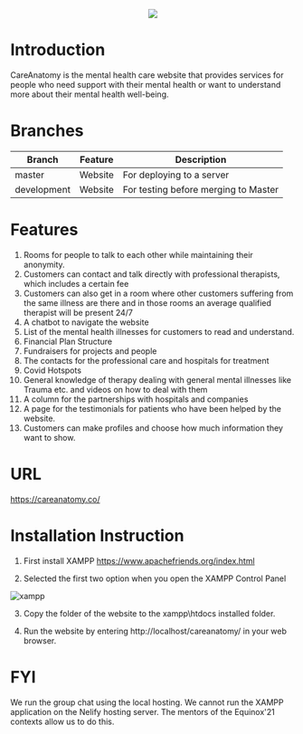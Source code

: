 <p align="center">
  <a href="https://careanatomy.co/"><img src="https://user-images.githubusercontent.com/28573419/116798223-64b32380-aabb-11eb-8e2a-425755513ad3.png"></a>
</p>

# Introduction
CareAnatomy is the mental health care website that provides services for people who need support with their mental health or want to understand more about their mental health well-being.

# Branches

|  Branch           |     Feature                      |              Description                                     |
| ----------------- | -------------------------------- |  ----------------------------------------------------------- |
| master            | Website                          | For deploying to a server                                    |
| development       | Website                          | For testing before merging to Master                         |

# Features
1. Rooms for people to talk to each other while maintaining their anonymity.
2. Customers can contact and talk directly with professional therapists, which includes a certain fee
3. Customers can also get in a room where other customers suffering from the same illness are there and in those rooms an average qualified therapist will be present 24/7
4. A chatbot to navigate the website
5. List of the mental health illnesses for customers to read and understand.
6. Financial Plan Structure
7. Fundraisers for projects and people
8. The contacts for the professional care and hospitals for treatment
9. Covid Hotspots
10. General knowledge of therapy dealing with general mental illnesses like Trauma etc. and videos on how to deal with them
11. A column for the partnerships with hospitals and companies
12. A page for the testimonials for patients who have been helped by the website.
13. Customers can make profiles and choose how much information they want to show.

# URL
https://careanatomy.co/

# Installation Instruction
1. First install XAMPP 
https://www.apachefriends.org/index.html

2. Selected the first two option when you open the XAMPP Control Panel

![xampp](https://user-images.githubusercontent.com/28573419/116797695-8b229000-aab6-11eb-9d8e-d18f12781045.PNG)

3. Copy the folder of the website to the xampp\htdocs installed folder.

4. Run the website by entering http://localhost/careanatomy/ in your web browser.

# FYI
We run the group chat using the local hosting. We cannot run the XAMPP application on the Nelify hosting server. The mentors of the Equinox'21 contexts allow us to do this.
